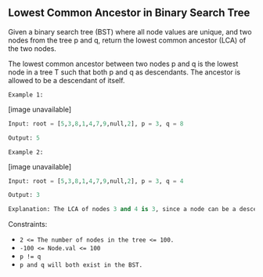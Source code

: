 ## Lowest Common Ancestor in Binary Search Tree

Given a binary search tree (BST) where all node values are unique, and two nodes from the tree p and q, return the lowest common ancestor (LCA) of the two nodes.

The lowest common ancestor between two nodes p and q is the lowest node in a tree T such that both p and q as descendants. The ancestor is allowed to be a descendant of itself.

`Example 1:`

[image unavailable]

```py
Input: root = [5,3,8,1,4,7,9,null,2], p = 3, q = 8

Output: 5
```

`Example 2:`

[image unavailable]

```py
Input: root = [5,3,8,1,4,7,9,null,2], p = 3, q = 4

Output: 3

Explanation: The LCA of nodes 3 and 4 is 3, since a node can be a descendant of itself.
```

Constraints:

- `2 <= The number of nodes in the tree <= 100.`
- `-100 <= Node.val <= 100`
- `p != q`
- `p and q will both exist in the BST.`
